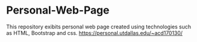 # Personal-Web-Page

This repository exibits personal web page created using technologies such as HTML, Bootstrap and css.
https://personal.utdallas.edu/~acd170130/
